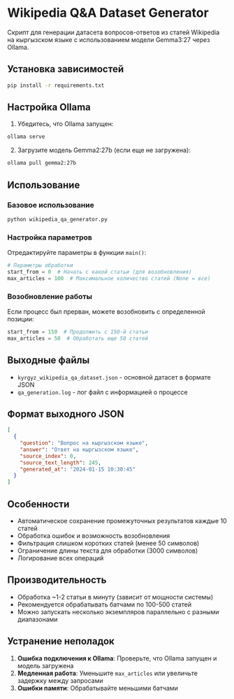 # Wikipedia Q&A Dataset Generator

Скрипт для генерации датасета вопросов-ответов из статей Wikipedia на кыргызском языке с использованием модели Gemma3:27 через Ollama.

## Установка зависимостей

```bash
pip install -r requirements.txt
```

## Настройка Ollama

1. Убедитесь, что Ollama запущен:
```bash
ollama serve
```

2. Загрузите модель Gemma2:27b (если еще не загружена):
```bash
ollama pull gemma2:27b
```

## Использование

### Базовое использование
```bash
python wikipedia_qa_generator.py
```

### Настройка параметров

Отредактируйте параметры в функции `main()`:

```python
# Параметры обработки
start_from = 0  # Начать с какой статьи (для возобновления)
max_articles = 100  # Максимальное количество статей (None = все)
```

### Возобновление работы

Если процесс был прерван, можете возобновить с определенной позиции:

```python
start_from = 150  # Продолжить с 150-й статьи
max_articles = 50  # Обработать еще 50 статей
```

## Выходные файлы

- `kyrgyz_wikipedia_qa_dataset.json` - основной датасет в формате JSON
- `qa_generation.log` - лог файл с информацией о процессе

## Формат выходного JSON

```json
[
  {
    "question": "Вопрос на кыргызском языке",
    "answer": "Ответ на кыргызском языке", 
    "source_index": 0,
    "source_text_length": 245,
    "generated_at": "2024-01-15 10:30:45"
  }
]
```

## Особенности

- Автоматическое сохранение промежуточных результатов каждые 10 статей
- Обработка ошибок и возможность возобновления
- Фильтрация слишком коротких статей (менее 50 символов)
- Ограничение длины текста для обработки (3000 символов)
- Логирование всех операций

## Производительность

- Обработка ~1-2 статьи в минуту (зависит от мощности системы)
- Рекомендуется обрабатывать батчами по 100-500 статей
- Можно запускать несколько экземпляров параллельно с разными диапазонами

## Устранение неполадок

1. **Ошибка подключения к Ollama**: Проверьте, что Ollama запущен и модель загружена
2. **Медленная работа**: Уменьшите `max_articles` или увеличьте задержку между запросами
3. **Ошибки памяти**: Обрабатывайте меньшими батчами

